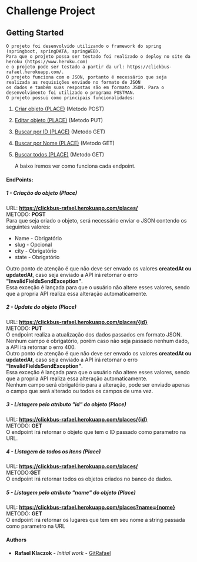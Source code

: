 # Challenge Project

## Getting Started
	O projeto foi desenvolvido utilizando o framework do spring (springboot, springDATA, springWEB).
	Para que o projeto possa ser testado foi realizado o deploy no site da heroku (https://www.heroku.com) 
	e o projeto pode ser testado a partir da url: https://clickbus-rafael.herokuapp.com/.
	O projeto funciona com o JSON, portanto é necessário que seja realizada as requisições enviado no formato de JSON
	os dados e também suas respostas são em formato JSON. Para o desenvolvimento foi utilizado o programa POSTMAN.
	O projeto possui como principais funcionalidades:
	
1.	[Criar objeto (PLACE)](https://clickbus-rafael.herokuapp.com/places/ "Criar objeto") (Metodo POST)
2.	[Editar objeto (PLACE)](https://clickbus-rafael.herokuapp.com/places/{id} "Editar objeto") (Metodo PUT)
3.	[Buscar por ID (PLACE)](https://clickbus-rafael.herokuapp.com/places/{id} "Buscar objeto") (Metodo GET)
4.	[Buscar por Nome (PLACE)](https://clickbus-rafael.herokuapp.com/places?name={name} "Buscar objeto por nome") (Metodo GET)
5.	[Buscar todos (PLACE)](https://clickbus-rafael.herokuapp.com/places/ "Buscar todos") (Metodo GET)


	A baixo iremos ver como funciona cada endpoint.

#### EndPoints:

#####  1 - Criação do objeto (Place)
URL: **https://clickbus-rafael.herokuapp.com/places/**  
METODO: **POST**  
Para que seja criado o objeto, será necessário enviar o JSON contendo os seguintes valores:
*   Name - Obrigatório
*   slug - Opcional
*   city - Obrigatório
*   state - Obrigatório

Outro ponto de atenção é que não deve ser envado os valores **createdAt ou updatedAt**, caso seja enviado a API irá retornar o erro **"InvalidFieldsSendException"**.  
Essa exceção é lançada para que o usuário não altere esses valores, sendo que a propria API realiza essa alteração automaticamente.

#####  2 - Update do objeto (Place)
URL: **https://clickbus-rafael.herokuapp.com/places/{id}**  
METODO: **PUT**  
O endpoint realiza a atualização dos dados passados em formato JSON.  
Nenhum campo é obrigatório, porém caso não seja passado nenhum dado, a API irá retornar o erro 400.  
Outro ponto de atenção é que não deve ser envado os valores **createdAt ou updatedAt**, caso seja enviado a API irá retornar o erro **"InvalidFieldsSendException"**.  
Essa exceção é lançada para que o usuário não altere esses valores, sendo que a propria API realiza essa alteração automaticamente.  
Nenhum campo será obrigatório para a alteração, pode ser enviado apenas o campo que será alterado ou todos os campos de uma vez.

#####  3 - Listagem pelo atributo "id" do objeto (Place)
URL: **https://clickbus-rafael.herokuapp.com/places/{id}**  
METODO: **GET**  
O endpoint irá retornar o objeto que tem o ID passado como parametro na URL.

##### 4 - Listagem de todos os itens (Place)
URL: **https://clickbus-rafael.herokuapp.com/places/**  
METODO:**GET**  
O endpoint irá retornar todos os objetos criados no banco de dados.    
   

#####  5 - Listagem pelo atributo "name" do objeto (Place)
URL: **https://clickbus-rafael.herokuapp.com/places?name={nome}**  
METODO: **GET**  
O endpoint irá retornar os lugares que tem em seu nome a string passada como parametro na URL

	

#### Authors

* **Rafael Klaczok** - *Initial work* - [GitRafael](https://github.com/klaczok)
	 
